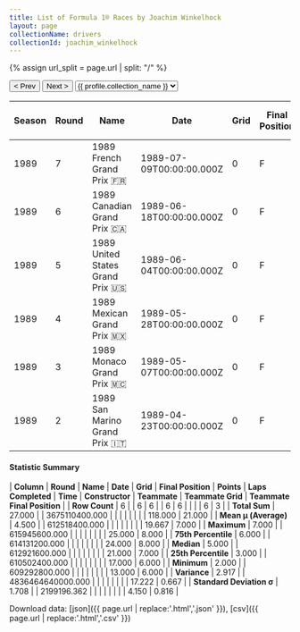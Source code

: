 ```yaml
---
title: List of Formula 1® Races by Joachim Winkelhock
layout: page
collectionName: drivers
collectionId: joachim_winkelhock
---
```


{% assign url_split = page.url | split: "/" %}
<div id="collection-navigation">
<button onclick="selector.options[selector.selectedIndex-1].value && (window.location = selector.options[selector.selectedIndex-1].value);">&lt; Prev</button>
<button onclick="selector.options[selector.selectedIndex+1].value && (window.location = selector.options[selector.selectedIndex+1].value);">Next &gt;</button>
<select id="selector" onchange="this.options[this.selectedIndex].value && (window.location = this.options[this.selectedIndex].value);">
  {% for collectionId in site.data[page.collectionName].refs %}
    {% if collectionId == page.collectionId %}
      {% assign selected = "selected" %}
    {% else %}
      {% assign selected = "" %}
    {% endif %}
    {% assign profile = site.data[page.collectionName][collectionId].profile %}
    <option value="/f1/{{ page.collectionName }}/{{ collectionId }}/{{ url_split[4] }}" {{ selected }}>{{ profile.collection_name }}</option>
  {% endfor %}
</select>
</div>

| Season | Round | Name | Date | Grid | Final Position | Points | Laps Completed | Time | Constructor | Teammate | Teammate Grid | Teammate Final Position |
|--|--|--|--|--|--|--|--|--|--|--|--|--|
| 1989 | 7 | 1989 French Grand Prix 🇫🇷 | 1989-07-09T00:00:00.000Z | 0 | F | 0.0 | 0 |   | AGS 🇫🇷 | [Gabriele Tarquini 🇮🇹](/f1/drivers/tarquini) | 21 | R |
| 1989 | 6 | 1989 Canadian Grand Prix 🇨🇦 | 1989-06-18T00:00:00.000Z | 0 | F | 0.0 | 0 |   | AGS 🇫🇷 | [Gabriele Tarquini 🇮🇹](/f1/drivers/tarquini) | 25 | R |
| 1989 | 5 | 1989 United States Grand Prix 🇺🇸 | 1989-06-04T00:00:00.000Z | 0 | F | 0.0 | 0 |   | AGS 🇫🇷 | [Gabriele Tarquini 🇮🇹](/f1/drivers/tarquini) | 24 | 7 |
| 1989 | 4 | 1989 Mexican Grand Prix 🇲🇽 | 1989-05-28T00:00:00.000Z | 0 | F | 0.0 | 0 |   | AGS 🇫🇷 | [Gabriele Tarquini 🇮🇹](/f1/drivers/tarquini) | 17 | 6 |
| 1989 | 3 | 1989 Monaco Grand Prix 🇲🇨 | 1989-05-07T00:00:00.000Z | 0 | F | 0.0 | 0 |   | AGS 🇫🇷 | [Gabriele Tarquini 🇮🇹](/f1/drivers/tarquini) | 13 | R |
| 1989 | 2 | 1989 San Marino Grand Prix 🇮🇹 | 1989-04-23T00:00:00.000Z | 0 | F | 0.0 | 0 |   | AGS 🇫🇷 | [Gabriele Tarquini 🇮🇹](/f1/drivers/tarquini) | 18 | 8 |

#### Statistic Summary

| **Column** | **Round** | **Name** | **Date** | **Grid** | **Final Position** | **Points** | **Laps Completed** | **Time** | **Constructor** | **Teammate** | **Teammate Grid** | **Teammate Final Position** |
| **Row Count** | 6 |  | 6 | 6 |  | 6 | 6 |  |  |  | 6 | 3 |
| **Total Sum** | 27.000 |  | 3675110400.000 |  |  |  |  |  |  |  | 118.000 | 21.000 |
| **Mean μ (Average)** | 4.500 |  | 612518400.000 |  |  |  |  |  |  |  | 19.667 | 7.000 |
| **Maximum** | 7.000 |  | 615945600.000 |  |  |  |  |  |  |  | 25.000 | 8.000 |
| **75th Percentile** | 6.000 |  | 614131200.000 |  |  |  |  |  |  |  | 24.000 | 8.000 |
| **Median** | 5.000 |  | 612921600.000 |  |  |  |  |  |  |  | 21.000 | 7.000 |
| **25th Percentile** | 3.000 |  | 610502400.000 |  |  |  |  |  |  |  | 17.000 | 6.000 |
| **Minimum** | 2.000 |  | 609292800.000 |  |  |  |  |  |  |  | 13.000 | 6.000 |
| **Variance** | 2.917 |  | 4836464640000.000 |  |  |  |  |  |  |  | 17.222 | 0.667 |
| **Standard Deviation σ** | 1.708 |  | 2199196.362 |  |  |  |  |  |  |  | 4.150 | 0.816 |

Download data: [json]({{ page.url | replace:'.html','.json' }}), [csv]({{ page.url | replace:'.html','.csv' }})
